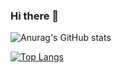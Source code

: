 ### Hi there 👋
![Anurag's GitHub stats](https://github-readme-stats.vercel.app/api?username=lucasyule2212&show_icons=true&theme=dracula)

[![Top Langs](https://github-readme-stats.vercel.app/api/top-langs/?username=lucasyule2212)](https://github.com/anuraghazra/github-readme-stats)
